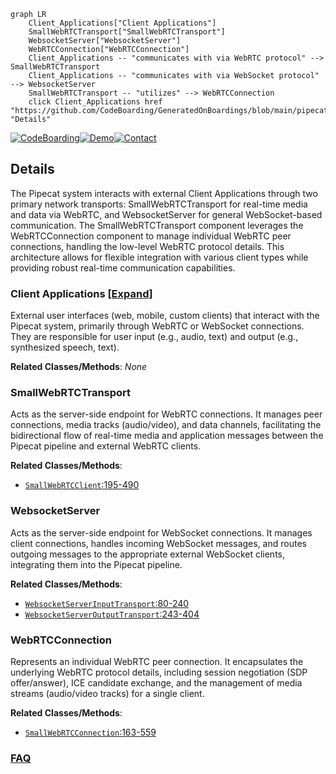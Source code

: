 ```mermaid
graph LR
    Client_Applications["Client Applications"]
    SmallWebRTCTransport["SmallWebRTCTransport"]
    WebsocketServer["WebsocketServer"]
    WebRTCConnection["WebRTCConnection"]
    Client_Applications -- "communicates with via WebRTC protocol" --> SmallWebRTCTransport
    Client_Applications -- "communicates with via WebSocket protocol" --> WebsocketServer
    SmallWebRTCTransport -- "utilizes" --> WebRTCConnection
    click Client_Applications href "https://github.com/CodeBoarding/GeneratedOnBoardings/blob/main/pipecat/Client_Applications.md" "Details"
```

[![CodeBoarding](https://img.shields.io/badge/Generated%20by-CodeBoarding-9cf?style=flat-square)](https://github.com/CodeBoarding/GeneratedOnBoardings)[![Demo](https://img.shields.io/badge/Try%20our-Demo-blue?style=flat-square)](https://www.codeboarding.org/demo)[![Contact](https://img.shields.io/badge/Contact%20us%20-%20contact@codeboarding.org-lightgrey?style=flat-square)](mailto:contact@codeboarding.org)

## Details

The Pipecat system interacts with external Client Applications through two primary network transports: SmallWebRTCTransport for real-time media and data via WebRTC, and WebsocketServer for general WebSocket-based communication. The SmallWebRTCTransport component leverages the WebRTCConnection component to manage individual WebRTC peer connections, handling the low-level WebRTC protocol details. This architecture allows for flexible integration with various client types while providing robust real-time communication capabilities.

### Client Applications [[Expand]](./Client_Applications.md)
External user interfaces (web, mobile, custom clients) that interact with the Pipecat system, primarily through WebRTC or WebSocket connections. They are responsible for user input (e.g., audio, text) and output (e.g., synthesized speech, text).


**Related Classes/Methods**: _None_

### SmallWebRTCTransport
Acts as the server-side endpoint for WebRTC connections. It manages peer connections, media tracks (audio/video), and data channels, facilitating the bidirectional flow of real-time media and application messages between the Pipecat pipeline and external WebRTC clients.


**Related Classes/Methods**:

- <a href="https://github.com/pipecat-ai/pipecat/blob/main/src/pipecat/transports/network/small_webrtc.py#L195-L490" target="_blank" rel="noopener noreferrer">`SmallWebRTCClient`:195-490</a>


### WebsocketServer
Acts as the server-side endpoint for WebSocket connections. It manages client connections, handles incoming WebSocket messages, and routes outgoing messages to the appropriate external WebSocket clients, integrating them into the Pipecat pipeline.


**Related Classes/Methods**:

- <a href="https://github.com/pipecat-ai/pipecat/blob/main/src/pipecat/transports/network/websocket_server.py#L80-L240" target="_blank" rel="noopener noreferrer">`WebsocketServerInputTransport`:80-240</a>
- <a href="https://github.com/pipecat-ai/pipecat/blob/main/src/pipecat/transports/network/websocket_server.py#L243-L404" target="_blank" rel="noopener noreferrer">`WebsocketServerOutputTransport`:243-404</a>


### WebRTCConnection
Represents an individual WebRTC peer connection. It encapsulates the underlying WebRTC protocol details, including session negotiation (SDP offer/answer), ICE candidate exchange, and the management of media streams (audio/video tracks) for a single client.


**Related Classes/Methods**:

- <a href="https://github.com/pipecat-ai/pipecat/blob/main/src/pipecat/transports/network/webrtc_connection.py#L163-L559" target="_blank" rel="noopener noreferrer">`SmallWebRTCConnection`:163-559</a>




### [FAQ](https://github.com/CodeBoarding/GeneratedOnBoardings/tree/main?tab=readme-ov-file#faq)